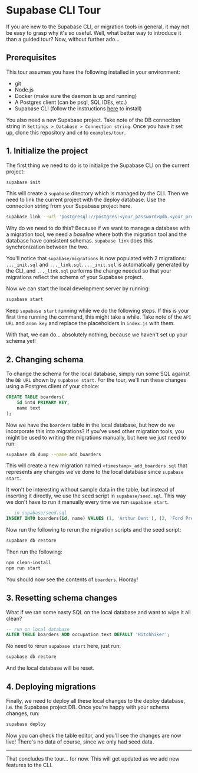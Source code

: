 # Supabase CLI Tour

If you are new to the Supabase CLI, or migration tools in general, it may not be easy to grasp why it's so useful. Well, what better way to introduce it than a guided tour? Now, without further ado...

## Prerequisites

This tour assumes you have the following installed in your environment:

- git
- Node.js
- Docker (make sure the daemon is up and running)
- A Postgres client (can be psql, SQL IDEs, etc.)
- Supabase CLI (follow the instructions [here](https://github.com/supabase/cli) to install)

You also need a new Supabase project. Take note of the DB connection string in `Settings > Database > Connection string`. Once you have it set up, clone this repository and `cd` to `examples/tour`.

## 1. Initialize the project

The first thing we need to do is to initialize the Supabase CLI on the current project:

```sh
supabase init
```

This will create a `supabase` directory which is managed by the CLI. Then we need to link the current project with the deploy database. Use the connection string from your Supabase project here.

```sh
supabase link --url 'postgresql://postgres:<your_password>@db.<your_project_ref>.supabase.co:5432/postgres'
```

Why do we need to do this? Because if we want to manage a database with a migration tool, we need a _baseline_ where both the migration tool and the database have consistent schemas. `supabase link` does this synchronization between the two.

You'll notice that `supabase/migrations` is now populated with 2 migrations: `..._init.sql` and `..._link.sql`. `..._init.sql` is automatically generated by the CLI, and `..._link.sql` performs the change needed so that your migrations reflect the schema of your Supabase project.

Now we can start the local development server by running:

```sh
supabase start
```

Keep `supabase start` running while we do the following steps. If this is your first time running the command, this might take a while. Take note of the `API URL` and `anon key` and replace the placeholders in `index.js` with them.

With that, we can do... absolutely nothing, because we haven't set up your schema yet!

## 2. Changing schema

To change the schema for the local database, simply run some SQL against the `DB URL` shown by `supabase start`. For the tour, we'll run these changes using a Postgres client of your choice:

```sql
CREATE TABLE boarders(
	id int4 PRIMARY KEY,
	name text
);
```

Now we have the `boarders` table in the local database, but how do we incorporate this into migrations? If you've used other migration tools, you might be used to writing the migrations manually, but here we just need to run:

```sh
supabase db dump --name add_boarders
```

This will create a new migration named `<timestamp>_add_boarders.sql` that represents any changes we've done to the local database since `supabase start`.

It won't be interesting without sample data in the table, but instead of inserting it directly, we use the seed script in `supabase/seed.sql`. This way we don't have to run it manually every time we run `supabase start`.

```sql
-- in supabase/seed.sql
INSERT INTO boarders(id, name) VALUES (1, 'Arthur Dent'), (2, 'Ford Prefect');
```

Now run the following to rerun the migration scripts and the seed script:

```sql
supabase db restore
```

Then run the following:

```sh
npm clean-install
npm run start
```

You should now see the contents of `boarders`. Hooray!

## 3. Resetting schema changes

What if we ran some nasty SQL on the local database and want to wipe it all clean?

```sql
-- run on local database
ALTER TABLE boarders ADD occupation text DEFAULT 'Hitchhiker';
```

No need to rerun `supabase start` here, just run:

```sh
supabase db restore
```

And the local database will be reset.

## 4. Deploying migrations

Finally, we need to deploy all these local changes to the deploy database, i.e. the Supabase project DB. Once you're happy with your schema changes, run:

```sh
supabase deploy
```

Now you can check the table editor, and you'll see the changes are now live! There's no data of course, since we only had seed data.

---

That concludes the tour... for now. This will get updated as we add new features to the CLI.
